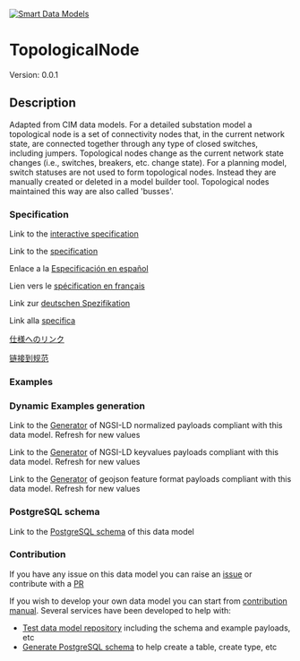 [![Smart Data Models](https://smartdatamodels.org/wp-content/uploads/2022/01/SmartDataModels_logo.png "Logo")](https://smartdatamodels.org)
# TopologicalNode
Version: 0.0.1

## Description 

Adapted from CIM data models. For a detailed substation model a topological node is a set of connectivity nodes that, in the current network state, are connected together through any type of closed switches, including  jumpers. Topological nodes change as the current network state changes (i.e., switches, breakers, etc. change state). For a planning model, switch statuses are not used to form topological nodes. Instead they are manually created or deleted in a model builder tool. Topological nodes maintained this way are also called 'busses'.
### Specification

Link to the [interactive specification](https://swagger.lab.fiware.org/?url=https://smart-data-models.github.io/dataModel.EnergyCIM/TopologicalNode/swagger.yaml)

Link to the [specification](https://github.com/smart-data-models/dataModel.EnergyCIM/blob/master/TopologicalNode/doc/spec.md)

Enlace a la [Especificación en español](https://github.com/smart-data-models/dataModel.EnergyCIM/blob/master/TopologicalNode/doc/spec_ES.md)

Lien vers le [spécification en français](https://github.com/smart-data-models/dataModel.EnergyCIM/blob/master/TopologicalNode/doc/spec_FR.md)

Link zur [deutschen Spezifikation](https://github.com/smart-data-models/dataModel.EnergyCIM/blob/master/TopologicalNode/doc/spec_DE.md)

Link alla [specifica](https://github.com/smart-data-models/dataModel.EnergyCIM/blob/master/TopologicalNode/doc/spec_IT.md)

[仕様へのリンク](https://github.com/smart-data-models/dataModel.EnergyCIM/blob/master/TopologicalNode/doc/spec_JA.md)

[链接到规范](https://github.com/smart-data-models/dataModel.EnergyCIM/blob/master/TopologicalNode/doc/spec_ZH.md)
### Examples
### Dynamic Examples generation

Link to the [Generator](https://smartdatamodels.org/extra/ngsi-ld_generator.php?schemaUrl=https://raw.githubusercontent.com/smart-data-models/dataModel.EnergyCIM/master/TopologicalNode/schema.json&email=info@smartdatamodels.org) of NGSI-LD normalized payloads compliant with this data model. Refresh for new values

Link to the [Generator](https://smartdatamodels.org/extra/ngsi-ld_generator_keyvalues.php?schemaUrl=https://raw.githubusercontent.com/smart-data-models/dataModel.EnergyCIM/master/TopologicalNode/schema.json&email=info@smartdatamodels.org) of NGSI-LD keyvalues payloads compliant with this data model. Refresh for new values

Link to the [Generator](https://smartdatamodels.org/extra/geojson_features_generator.php?schemaUrl=https://raw.githubusercontent.com/smart-data-models/dataModel.EnergyCIM/master/TopologicalNode/schema.json&email=info@smartdatamodels.org) of geojson feature format payloads compliant with this data model. Refresh for new values
### PostgreSQL schema

Link to the [PostgreSQL schema](https://smart-data-models.github.io/dataModel.EnergyCIM/TopologicalNode/schema.sql) of this data model
### Contribution

 If you have any issue on this data model you can raise an [issue](https://github.com/smart-data-models/dataModel.EnergyCIM/issues)  or contribute with a [PR](https://github.com/smart-data-models/dataModel.EnergyCIM/pulls)

 If you wish to develop your own data model you can start from [contribution manual](https://bit.ly/contribution_manual). Several services have been developed to help with: 
 - [Test data model repository](https://smartdatamodels.org/index.php/data-models-contribution-api/) including the schema and example payloads, etc
 - [Generate PostgreSQL schema](https://smartdatamodels.org/index.php/sql-service/) to help create a table, create type, etc